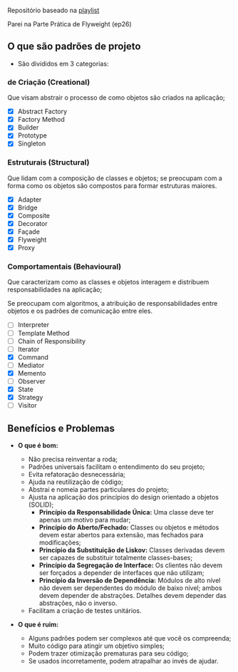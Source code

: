 Repositório baseado na [playlist](https://www.youtube.com/playlist?list=PLbIBj8vQhvm0VY5YrMrafWaQY2EnJ3j8H)

Parei na Parte Prática de Flyweight (ep26)

## O que são padrões de projeto
- São divididos em 3 categorias:

### de Criação (Creational)
Que visam abstrair o processo de como objetos são criados na aplicação;

- [x] Abstract Factory
- [x] Factory Method
- [x] Builder
- [x] Prototype
- [x] Singleton

### Estruturais (Structural)
Que lidam com a composição de classes e objetos; se preocupam com a forma como os objetos
são compostos para formar estruturas maiores.

- [x] Adapter
- [x] Bridge
- [x] Composite
- [x] Decorator
- [x] Façade
- [x] Flyweight
- [x] Proxy

### Comportamentais (Behavioural)
Que caracterizam como as classes e objetos interagem e distribuem responsabilidades na aplicação;

Se preocupam com algoritmos, a atribuição de responsabilidades entre objetos e os padrões de comunicação
entre eles.

- [ ] Interpreter
- [ ] Template Method
- [ ] Chain of Responsibility
- [ ] Iterator
- [x] Command
- [ ] Mediator
- [x] Memento
- [ ] Observer
- [x] State
- [x] Strategy
- [ ] Visitor

## Benefícios e Problemas

- **O que é bom:**
    - Não precisa reinventar a roda;
    - Padrões universais facilitam o entendimento do seu projeto;
    - Evita refatoração desnecessária;
    - Ajuda na reutilização de código;
    - Abstrai e nomeia partes particulares do projeto;
    - Ajusta na aplicação dos princípios do design orientado a objetos (SOLID);
        - **Princípio da Responsabilidade Única:** Uma classe deve ter apenas um motivo para mudar;
        - **Princípio do Aberto/Fechado:** Classes ou objetos e métodos devem estar abertos para extensão, mas fechados para modificações;
        - **Princípio da Substituição de Liskov:** Classes derivadas devem ser capazes de substituir totalmente classes-bases;
        - **Princípio da Segregação de Interface:** Os clientes não devem ser forçados a depender de interfaces que não utilizam;
        - **Princípio da Inversão de Dependência:** Módulos de alto nível não devem ser dependentes do módulo de baixo nível; ambos devem depender de abstrações. Detalhes devem depender das abstrações, não o inverso.
    - Facilitam a criação de testes unitários.

- **O que é ruim:**
    - Alguns padrões podem ser complexos até que você os compreenda;
    - Muito código para atingir um objetivo simples;
    - Podem trazer otimização prematuras para seu código;
    - Se usados incorretamente, podem atrapalhar ao invés de ajudar.